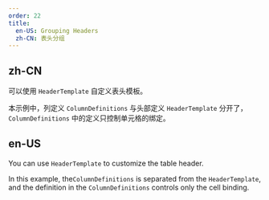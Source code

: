 ```yaml
---
order: 22
title:
  en-US: Grouping Headers
  zh-CN: 表头分组
---
```


## zh-CN

可以使用 `HeaderTemplate` 自定义表头模板。

本示例中，列定义 `ColumnDefinitions` 与头部定义 `HeaderTemplate` 分开了，`ColumnDefinitions` 中的定义只控制单元格的绑定。

## en-US

You can use `HeaderTemplate` to customize the table header.

In this example, the`ColumnDefinitions` is separated from the `HeaderTemplate`, and the definition in the `ColumnDefinitions` controls only the cell binding.